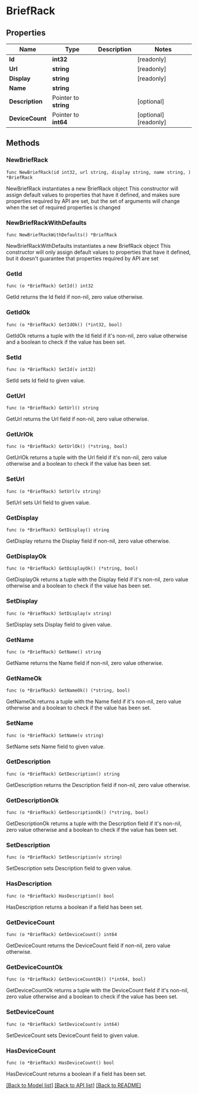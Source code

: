 # BriefRack

## Properties

Name | Type | Description | Notes
------------ | ------------- | ------------- | -------------
**Id** | **int32** |  | [readonly] 
**Url** | **string** |  | [readonly] 
**Display** | **string** |  | [readonly] 
**Name** | **string** |  | 
**Description** | Pointer to **string** |  | [optional] 
**DeviceCount** | Pointer to **int64** |  | [optional] [readonly] 

## Methods

### NewBriefRack

`func NewBriefRack(id int32, url string, display string, name string, ) *BriefRack`

NewBriefRack instantiates a new BriefRack object
This constructor will assign default values to properties that have it defined,
and makes sure properties required by API are set, but the set of arguments
will change when the set of required properties is changed

### NewBriefRackWithDefaults

`func NewBriefRackWithDefaults() *BriefRack`

NewBriefRackWithDefaults instantiates a new BriefRack object
This constructor will only assign default values to properties that have it defined,
but it doesn't guarantee that properties required by API are set

### GetId

`func (o *BriefRack) GetId() int32`

GetId returns the Id field if non-nil, zero value otherwise.

### GetIdOk

`func (o *BriefRack) GetIdOk() (*int32, bool)`

GetIdOk returns a tuple with the Id field if it's non-nil, zero value otherwise
and a boolean to check if the value has been set.

### SetId

`func (o *BriefRack) SetId(v int32)`

SetId sets Id field to given value.


### GetUrl

`func (o *BriefRack) GetUrl() string`

GetUrl returns the Url field if non-nil, zero value otherwise.

### GetUrlOk

`func (o *BriefRack) GetUrlOk() (*string, bool)`

GetUrlOk returns a tuple with the Url field if it's non-nil, zero value otherwise
and a boolean to check if the value has been set.

### SetUrl

`func (o *BriefRack) SetUrl(v string)`

SetUrl sets Url field to given value.


### GetDisplay

`func (o *BriefRack) GetDisplay() string`

GetDisplay returns the Display field if non-nil, zero value otherwise.

### GetDisplayOk

`func (o *BriefRack) GetDisplayOk() (*string, bool)`

GetDisplayOk returns a tuple with the Display field if it's non-nil, zero value otherwise
and a boolean to check if the value has been set.

### SetDisplay

`func (o *BriefRack) SetDisplay(v string)`

SetDisplay sets Display field to given value.


### GetName

`func (o *BriefRack) GetName() string`

GetName returns the Name field if non-nil, zero value otherwise.

### GetNameOk

`func (o *BriefRack) GetNameOk() (*string, bool)`

GetNameOk returns a tuple with the Name field if it's non-nil, zero value otherwise
and a boolean to check if the value has been set.

### SetName

`func (o *BriefRack) SetName(v string)`

SetName sets Name field to given value.


### GetDescription

`func (o *BriefRack) GetDescription() string`

GetDescription returns the Description field if non-nil, zero value otherwise.

### GetDescriptionOk

`func (o *BriefRack) GetDescriptionOk() (*string, bool)`

GetDescriptionOk returns a tuple with the Description field if it's non-nil, zero value otherwise
and a boolean to check if the value has been set.

### SetDescription

`func (o *BriefRack) SetDescription(v string)`

SetDescription sets Description field to given value.

### HasDescription

`func (o *BriefRack) HasDescription() bool`

HasDescription returns a boolean if a field has been set.

### GetDeviceCount

`func (o *BriefRack) GetDeviceCount() int64`

GetDeviceCount returns the DeviceCount field if non-nil, zero value otherwise.

### GetDeviceCountOk

`func (o *BriefRack) GetDeviceCountOk() (*int64, bool)`

GetDeviceCountOk returns a tuple with the DeviceCount field if it's non-nil, zero value otherwise
and a boolean to check if the value has been set.

### SetDeviceCount

`func (o *BriefRack) SetDeviceCount(v int64)`

SetDeviceCount sets DeviceCount field to given value.

### HasDeviceCount

`func (o *BriefRack) HasDeviceCount() bool`

HasDeviceCount returns a boolean if a field has been set.


[[Back to Model list]](../README.md#documentation-for-models) [[Back to API list]](../README.md#documentation-for-api-endpoints) [[Back to README]](../README.md)


